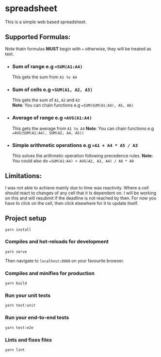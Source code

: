 # spreadsheet

This is a simple web based spreadsheet.
## Supported Formulas:

Note thatn formulas   **MUST** begin with `=` otherwise, they will be treated as text.

- ### Sum of range e.g `=SUM(A1:A4)`
  This gets the sum from `A1 to A4`


- ### Sum of cells e.g `=SUM(A1, A2, A3)`
  This gets the sum of `A1`, `A2` and `A3`  
  **Note**: You can chain functions e.g `=SUM(SUM(A1:A4), A5, A6)`

- ### Average of range e.g `=AVG(A1:A4)`
  This gets the average from `A1 to A4`
  **Note**: You can chain functions e.g `=AVG(SUM(A1:A4), SUM(A2, A4, A5))`

- ### Simple arithmetic operations e.g `=A1 + A4 * A5 / A3`
  This solves the arithmetic operation following precedence rules.
  **Note**: You could also do `=SUM(A1:A4) + AVG(A2, A3, A4) / A8 * A9`

## Limitations:

I was not able to achieve mainly due to time was reactivity. Where a cell should react to changes of any cell that it Is dependent on. I will be working on this and will resubmit if the deadline is not reached by then. For now you have to click on the cell, then click elsewhere for it to update itself.

## Project setup
```
yarn install
```

### Compiles and hot-reloads for development
```
yarn serve
```
Then navigate to `localhost:8080` on your favourite browser.

### Compiles and minifies for production
```
yarn build
```

### Run your unit tests
```
yarn test:unit
```

### Run your end-to-end tests
```
yarn test:e2e
```

### Lints and fixes files
```
yarn lint
```
